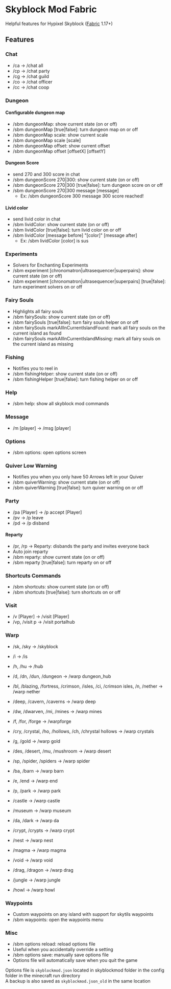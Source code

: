 # Skyblock Mod Fabric

Helpful features for Hypixel Skyblock ([Fabric](https://fabricmc.net/) 1.17+)

## Features

### Chat

- /ca -> /chat all
- /cp -> /chat party
- /cg -> /chat guild
- /co -> /chat officer
- /cc -> /chat coop

### Dungeon

#### Configurable dungeon map

- /sbm dungeonMap: show current state (on or off)
- /sbm dungeonMap [true|false]: turn dungeon map on or off
- /sbm dungeonMap scale: show current scale
- /sbm dungeonMap scale [scale]
- /sbm dungeonMap offset: show current offset
- /sbm dungeonMap offset [offsetX] [offsetY]

#### Dungeon Score

- send 270 and 300 score in chat
- /sbm dungeonScore 270|300: show current state (on or off)
- /sbm dungeonScore 270|300 [true|false]: turn dungeon score on or off
- /sbm dungeonScore 270|300 message [message]
    - Ex: /sbm dungeonScore 300 message 300 score reached!

#### Livid color

- send livid color in chat
- /sbm lividColor: show current state (on or off)
- /sbm lividColor [true|false]: turn livid color on or off
- /sbm lividColor [message before] "[color]" [message after]
    - Ex: /sbm lividColor [color] is sus

### Experiments

- Solvers for Enchanting Experiments
- /sbm experiment [chronomatron|ultrasequencer|superpairs]: show current state (on or off)
- /sbm experiment [chronomatron|ultrasequencer|superpairs] [true|false]: turn experiment solvers on or off

### Fairy Souls

- Highlights all fairy souls
- /sbm fairySouls: show current state (on or off)
- /sbm fairySouls [true|false]: turn fairy souls helper on or off
- /sbm fairySouls markAllInCurrentIslandFound: mark all fairy souls on the current island as found
- /sbm fairySouls markAllInCurrentIslandMissing: mark all fairy souls on the current island as missing

### Fishing

- Notifies you to reel in
- /sbm fishingHelper: show current state (on or off)
- /sbm fishingHelper [true|false]: turn fishing helper on or off

### Help

- /sbm help: show all skyblock mod commands

### Message

- /m [player] -> /msg [player]

### Options

- /sbm options: open options screen

### Quiver Low Warning

- Notifies you when you only have 50 Arrows left in your Quiver
- /sbm quiverWarning: show current state (on or off)
- /sbm quiverWarning [true|false]: turn quiver warning on or off

### Party

- /pa [Player] -> /p accept [Player]
- /pv -> /p leave
- /pd -> /p disband

#### Reparty

- /pr, /rp -> Reparty: disbands the party and invites everyone back
- Auto join reparty
- /sbm reparty: show current state (on or off)
- /sbm reparty [true|false]: turn reparty on or off

### Shortcuts Commands

- /sbm shortcuts: show current state (on or off)
- /sbm shortcuts [true|false]: turn shortcuts on or off

### Visit

- /v [Player] -> /visit [Player]
- /vp, /visit p -> /visit portalhub

### Warp

- /sk, /sky -> /skyblock
- /i -> /is
- /h, /hu -> /hub
- /d, /dn, /dun, /dungeon -> /warp dungeon_hub


- /bl, /blazing, /fortress, /crimson, /isles, /ci, /crimson isles, /n, /nether -> /warp nether
- /deep, /cavern, /caverns -> /warp deep
- /dw, /dwarven, /mi, /mines -> /warp mines
- /f, /for, /forge -> /warpforge
- /cry, /crystal, /ho, /hollows, /ch, /chrystal hollows -> /warp crystals
- /g, /gold -> /warp gold
- /des, /desert, /mu, /mushroom -> /warp desert
- /sp, /spider, /spiders -> /warp spider
- /ba, /barn -> /warp barn
- /e, /end -> /warp end
- /p, /park -> /warp park


- /castle -> /warp castle
- /museum -> /warp museum
- /da, /dark -> /warp da
- /crypt, /crypts -> /warp crypt
- /nest -> /warp nest
- /magma -> /warp magma
- /void -> /warp void
- /drag, /dragon -> /warp drag
- /jungle -> /warp jungle
- /howl -> /warp howl

### Waypoints

- Custom waypoints on any island with support for skytils waypoints
- /sbm waypoints: open the waypoints menu

### Misc

- /sbm options reload: reload options file
- Useful when you accidentally override a setting
- /sbm options save: manually save options file
- Options file will automatically save when you quit the game

Options file is `skyblockmod.json` located in skyblockmod folder in the config folder in the minecraft run directory  
A backup is also saved as `skyblockmod.json_old` in the same location